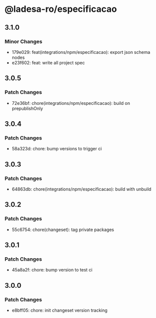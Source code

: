 # @ladesa-ro/especificacao

## 3.1.0

### Minor Changes

- 179e029: feat(integrations/npm/especificacao): export json schema nodes
- e23f602: feat: write all project spec

## 3.0.5

### Patch Changes

- 72e36bf: chore(integrations/npm/especificacao): build on prepublishOnly

## 3.0.4

### Patch Changes

- 58a323d: chore: bump versions to trigger ci

## 3.0.3

### Patch Changes

- 64863db: chore(integrations/npm/especificacao): build with unbuild

## 3.0.2

### Patch Changes

- 55c6754: chore(changeset): tag private packages

## 3.0.1

### Patch Changes

- 45a8a2f: chore: bump version to test ci

## 3.0.0

### Patch Changes

- e8bff05: chore: init changeset version tracking
